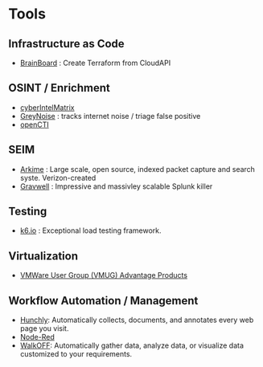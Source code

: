 # Tools

## Infrastructure as Code

   * [BrainBoard](https://www.brainboard.co/) : Create Terraform from CloudAPI

## OSINT / Enrichment   
   * [cyberIntelMatrix](https://cyberintelmatrix.com/)
   * [GreyNoise](https://www.greynoise.io/) : tracks internet noise / triage false positive
   * [openCTI](https://www.opencti.io/en/)

## SEIM
   * [Arkime](https://github.com/arkime/arkime) :  Large scale, open source, indexed packet capture and search syste.  Verizon-created
   * [Gravwell](https://www.gravwell.io/) : Impressive and massivley scalable Splunk killer

## Testing

   * [k6.io](https://k6.io/) : Exceptional load testing framework.

## Virtualization

   * [VMWare User Group (VMUG) Advantage Products](https://vmugadvantage.onthehub.com/)

## Workflow Automation / Management 
   * [Hunchly](https://www.hunch.ly/):  Automatically collects, documents, and annotates every web page you visit.
   * [Node-Red](https://nodered.org/)
   * [WalkOFF](https://nsacyber.github.io/WALKOFF/):  Automatically gather data, analyze data, or visualize data customized to your requirements. 

